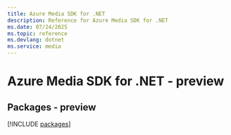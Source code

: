 ```yaml
---
title: Azure Media SDK for .NET
description: Reference for Azure Media SDK for .NET
ms.date: 07/24/2025
ms.topic: reference
ms.devlang: dotnet
ms.service: media
---
```

# Azure Media SDK for .NET - preview
## Packages - preview
[!INCLUDE [packages](media-index.md)]